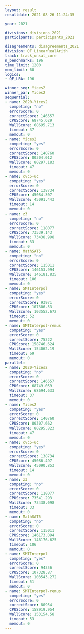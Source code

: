 ```yaml
---
layout: result
resultdate: 2021-08-26 11:24:35

year: 2021

divisions: divisions_2021
participants: participants_2021

disagreements: disagreements_2021
division: QF_LinearRealArith
track: track_unsat_core
n_benchmarks: 196
time_limit: 1200
mem_limit: 60
logics:
- QF_LRA: 196

winner_seq: Yices2
winner_par: Yices2
sequential:
- name: 2020-Yices2
  competing: "no"
  errorScore: 0
  correctScore: 146557
  CPUScore: 68745.629
  WallScore: 68695.713
  timeout: 37
  memout: 0
- name: Yices2
  competing: "yes"
  errorScore: 0
  correctScore: 140760
  CPUScore: 80304.012
  WallScore: 80297.183
  timeout: 47
  memout: 0
- name: cvc5-uc
  competing: "yes"
  errorScore: 0
  correctScore: 138734
  CPUScore: 45084.307
  WallScore: 45091.443
  timeout: 14
  memout: 0
- name: z3
  competing: "no"
  errorScore: 0
  correctScore: 118077
  CPUScore: 73539.143
  WallScore: 73438.998
  timeout: 33
  memout: 0
- name: MathSAT5
  competing: "no"
  errorScore: 0
  correctScore: 115011
  CPUScore: 146153.994
  WallScore: 146181.835
  timeout: 106
  memout: 0
- name: SMTInterpol
  competing: "yes"
  errorScore: 0
  correctScore: 93971
  CPUScore: 107306.53
  WallScore: 103552.672
  timeout: 52
  memout: 0
- name: SMTInterpol-remus
  competing: "yes"
  errorScore: 0
  correctScore: 75322
  CPUScore: 158746.624
  WallScore: 154062.19
  timeout: 69
  memout: 0
parallel:
- name: 2020-Yices2
  competing: "no"
  errorScore: 0
  correctScore: 146557
  CPUScore: 68749.059
  WallScore: 68694.633
  timeout: 37
  memout: 0
- name: Yices2
  competing: "yes"
  errorScore: 0
  correctScore: 140760
  CPUScore: 80307.662
  WallScore: 80295.823
  timeout: 47
  memout: 0
- name: cvc5-uc
  competing: "yes"
  errorScore: 0
  correctScore: 138734
  CPUScore: 45086.497
  WallScore: 45090.853
  timeout: 14
  memout: 0
- name: z3
  competing: "no"
  errorScore: 0
  correctScore: 118077
  CPUScore: 73541.293
  WallScore: 73438.098
  timeout: 33
  memout: 0
- name: MathSAT5
  competing: "no"
  errorScore: 0
  correctScore: 115011
  CPUScore: 146173.094
  WallScore: 146176.625
  timeout: 106
  memout: 0
- name: SMTInterpol
  competing: "yes"
  errorScore: 0
  correctScore: 94356
  CPUScore: 107328.87
  WallScore: 103543.272
  timeout: 51
  memout: 0
- name: SMTInterpol-remus
  competing: "yes"
  errorScore: 0
  correctScore: 80954
  CPUScore: 158919.954
  WallScore: 153154.58
  timeout: 53
  memout: 0
---
```

